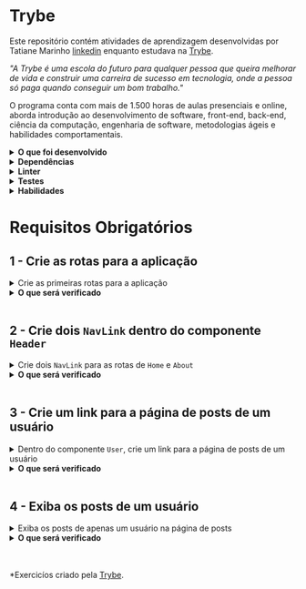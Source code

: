 # Trybe

Este repositório contém atividades de aprendizagem desenvolvidas por Tatiane Marinho [linkedin](https://www.linkedin.com/in/marinhotatiane/) enquanto estudava na [Trybe](https://www.betrybe.com/).

_"A Trybe é uma escola do futuro para qualquer pessoa que queira melhorar de vida e construir uma carreira de sucesso em tecnologia, onde a pessoa só paga quando conseguir um bom trabalho."_

O programa conta com mais de 1.500 horas de aulas presenciais e online, aborda introdução ao desenvolvimento de software, front-end, back-end, ciência da computação, engenharia de software, metodologias ágeis e habilidades comportamentais.<br>

<details>
  <summary><strong>O que foi desenvolvido</strong></summary><br />

Neste exercício, foi desenvolvido uma aplicação que realizará requisições para uma API de blogs e exibir os usuários retornados. A aplicação possui duas páginas: uma página inicial que exibe uma lista de usuários e uma página de posts de um usuário específico.
O arquivo `src/types.ts` possui algumas typagens feitas pela Trybe.

</details>

<details>
<summary><strong>Dependências</strong></summary><br />
Para instalar as dependências :  - `npm install`

</details>

<details>
  <summary><strong>Linter</strong></summary><br />
 Foi desenvolvido pela Trybe.

</details>

<details>
<summary><strong>Testes</strong></summary><br />
**Testes desenvolvidos pela Trybe**

Todos os requisitos do projeto foram testados **automaticamente** por meio do [Cypress](https://www.cypress.io/how-it-works/). 

## Observações técnicas

Alguns requisitos seguiram um padrão pré-estabelecido para que os testes automáticos funcionem corretamente. 

</details>

<details>
<summary><strong>Habilidades</strong></summary>

- Utilizar o React Router para criar rotas;
- Criar links de navegação na aplicação com os componentes Link e NavLink;
- Criar rotas, mapeando o caminho da URL com o componente correspondente, via Route;
- Criar rotas dinâmicas e utilizar o hook useParams para extrair parâmetros da URL.

</details>

# Requisitos Obrigatórios

## 1 - Crie as rotas para a aplicação

<details>
  <summary>Crie as primeiras rotas para a aplicação</summary><br />

- A rota `/` deve renderizar o componente `<Users />`
- A rota `/posts/:id` deve renderizar o componente `<Posts />`
- A rota `/about` deve renderizar o componente `<About />`
- Qualquer outra rota deve renderizar o componente `<NotFound />`

Todas páginas já estão criados e podem ser encontrados na pasta `src/pages`.

</details>

<details>
  <summary><strong>O que será verificado</strong></summary><br />

- Se, ao entrar na rota `/` é renderizado apenas o componente `<Users />`;
- Se, ao entrar na rota `/posts/:id` é renderizado apenas o componente `<Posts />`.
- Se, ao entrar na rota `/about` é renderizado apenas o componente `<About />`.
- Se, ao entrar em uma rota inexistente é renderizado apenas o componente `<NotFound />`.

</details><br>

## 2 - Crie dois `NavLink` dentro do componente `Header`

<details>
  <summary>Crie dois <code>NavLink</code> para as rotas de <code>Home</code> e <code>About</code> </summary><br />

  O componente `Header` já está criado e pode ser encontrado na pasta `src/components`.

  - O primeiro deverá conter o texto `Home` e redirecionar para a rota `/`;
  - O segundo deverá conter o texto `About` e redirecionar para a rota `/about`.

</details>

<details>
  <summary><strong>O que será verificado</strong></summary><br />

- Se o componente `<Header />` possui dois links, um para a rota `/` e outro para a rota `/about`.

</details><br>

## 3 - Crie um link para a página de posts de um usuário

<details>
  <summary>Dentro do componente <code>User</code>, crie um link para a página de posts de um usuário</summary><br />

- O link deve conter o texto `Posts`;
- O link deve redirecionar para a rota `/posts/:id`, onde `:id` é o id do usuário.

</details>

<details>
  <summary><strong>O que será verificado</strong></summary><br />

- Se dentro do componente `<User />` existe um link para a página de posts de um usuário.

</details><br>

## 4 - Exiba os posts de um usuário

<details>
  <summary>Exiba os posts de apenas um usuário na página de posts</summary><br />

  Utilize o array de posts que está importado no componente `<Posts />` para exibir os posts de um usuário.
  Os posts seguem está mesma estrutura:

  ```js
  [
    {
      id: 10,
      title: 'They rushed out the door.',
      body: "They rushed out the door, grabbing anything and everything they could think of they might need. There was no time to double-check to make sure they weren't leaving something important behind. Everything was thrown into the car and they sped off. Thirty minutes later they were safe and that was when it dawned on them that they had forgotten the most important thing of all.",
      userId: 1,
    },
  // ...
  ]
  ```

  Você deve filtrar os posts de acordo com o `id` do usuário que está na rota e a chave `userId` dos posts.

  <details>
    <summary><strong>De olho na dica 👀</strong></summary><br />

  - Lembra que a rota `/posts/:id` é uma rota dinâmica? Portanto podemos acessar o valor de `:id` utilizando um certo hook 👀.

  </details>

</details>

<details>
  <summary><strong>O que será verificado</strong></summary><br />

- Se apenas os posts de um usuário são exibidos na página de posts.

</details><br>

<br>

*Exercicíos criado pela [Trybe](htpps:www.betrybe.com/).

<br>
